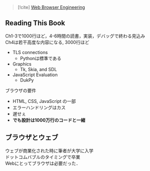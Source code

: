 > [!cite]
> [Web Browser Engineering](https://browser.engineering)

## Reading This Book
Ch1-3で1000行ほど，4-6時間の読書，実装，デバッグで終わる見込み<br>
Ch4は若干高度な内容になる, 3000行ほど
- TLS connections
	- Pythonは標準である
- Graphics
	- Tk, Skia, and SDL
- JavaScript Evaluation
	- DukPy

ブラウザの要件
- HTML, CSS, JavaScript の一部
- エラーハンドリングはカス
- 遅せぇ
- **でも設計は1000万行のコードと一緒**

## ブラウザとウェブ
ウェブが商業化された時に筆者が大学に入学<br>
ドットコムバブルのタイミングで卒業<br>
Webにとってブラウザは必要だった．